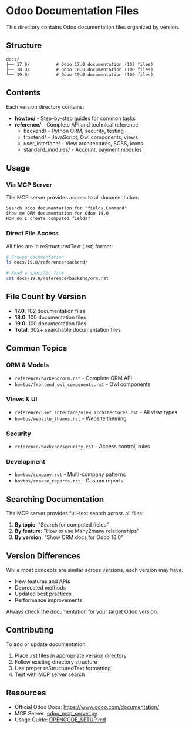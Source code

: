 # Odoo Documentation Files

This directory contains Odoo documentation files organized by version.

## Structure

```
docs/
├── 17.0/          # Odoo 17.0 documentation (102 files)
├── 18.0/          # Odoo 18.0 documentation (100 files)
└── 19.0/          # Odoo 19.0 documentation (100 files)
```

## Contents

Each version directory contains:
- **howtos/** - Step-by-step guides for common tasks
- **reference/** - Complete API and technical reference
  - backend/ - Python ORM, security, testing
  - frontend/ - JavaScript, Owl components, views
  - user_interface/ - View architectures, SCSS, icons
  - standard_modules/ - Account, payment modules

## Usage

### Via MCP Server

The MCP server provides access to all documentation:

```
Search Odoo documentation for "fields.Command"
Show me ORM documentation for Odoo 19.0
How do I create computed fields?
```

### Direct File Access

All files are in reStructuredText (.rst) format:

```bash
# Browse documentation
ls docs/19.0/reference/backend/

# Read a specific file
cat docs/19.0/reference/backend/orm.rst
```

## File Count by Version

- **17.0**: 102 documentation files
- **18.0**: 100 documentation files  
- **19.0**: 100 documentation files
- **Total**: 302+ searchable documentation files

## Common Topics

### ORM & Models
- `reference/backend/orm.rst` - Complete ORM API
- `howtos/frontend_owl_components.rst` - Owl components

### Views & UI
- `reference/user_interface/view_architectures.rst` - All view types
- `howtos/website_themes.rst` - Website theming

### Security
- `reference/backend/security.rst` - Access control, rules

### Development
- `howtos/company.rst` - Multi-company patterns
- `howtos/create_reports.rst` - Custom reports

## Searching Documentation

The MCP server provides full-text search across all files:

1. **By topic**: "Search for computed fields"
2. **By feature**: "How to use Many2many relationships"
3. **By version**: "Show ORM docs for Odoo 18.0"

## Version Differences

While most concepts are similar across versions, each version may have:
- New features and APIs
- Deprecated methods
- Updated best practices
- Performance improvements

Always check the documentation for your target Odoo version.

## Contributing

To add or update documentation:
1. Place .rst files in appropriate version directory
2. Follow existing directory structure
3. Use proper reStructuredText formatting
4. Test with MCP server search

## Resources

- Official Odoo Docs: https://www.odoo.com/documentation/
- MCP Server: [odoo_mcp_server.py](../odoo_mcp_server.py)
- Usage Guide: [OPENCODE_SETUP.md](../OPENCODE_SETUP.md)
